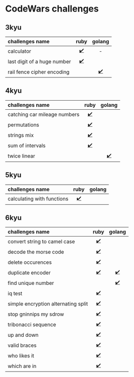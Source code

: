 # CodeWars challenges

## 3kyu
| **challenges name**                 |  ruby                                               | golang                                               |
| :---------------------------------- | :-------------------------------------------------: | :--------------------------------------------------: |
| calculator                          | [✔️]("../ruby/3kyu/calculator.rb")                    | -                                                  |
| last digit of a huge number         | [✔️]("../ruby/3kyu/last_digit_of_a_huge_number.rb")  | []()                                                 |
| rail fence cipher encoding          | []()                                                | [✔️]("./golang/3kyu/rail_fence_cipher_encoding.go") |

## 4kyu
| **challenges name**                 |  ruby                                                | golang                                | 
| :---------------------------------- | :--------------------------------------------------: | :-----------------------------------: |
| catching car mileage numbers        | [✔️]("./ruby/4kyu/catching_car_mileage_numbers.rb")  | []()                                  |
| permutations                        | [✔️]("./ruby/4kyu/permutations.rb")                  | []()                                  |
| strings mix                         | [✔️]("./ruby/4kyu/strings_mix.rb")                   | []()                                  |
| sum of intervals                    | [✔️]("./ruby/4kyu/sum_of_intervals.rb")              | []()                                  |
| twice linear                        | []()                                                 | [✔️]("./golang/4kyu/twice_linear.go") |

## 5kyu
| **challenges name**                 |  ruby                                                      | golang                                      |
| :---------------------------------- | :--------------------------------------------------------: | :-----------------------------------------: |
| calculating with functions          | [✔️]("./ruby/5kyu/calculating_with_functions.rb")          | []()                                        |

## 6kyu
| **challenges name**                 |  ruby                                                      | golang                                      |
| :---------------------------------- | :--------------------------------------------------------: | :-----------------------------------------: |
| convert string to camel case        | [✔️]("./ruby/6kyu/convert_string_to_camel_case.rb")        | []()                                        |
| decode the morse code               | [✔️]("./ruby/6kyu/decode_the_morse_code.rb")               | []()                                        |
| delete occurences                   | [✔️]("./ruby/6kyu/delete_occurences.rb")                   | []()                                        |
| duplicate encoder                   | [✔️]("./ruby/6kyu/duplicate_encoder.rb")                   | [✔️]("./golang/6kyu/duplicate_encoder.go")  |
| find unique number                  | []()                                                       | [✔️]("./golang/6kyu/find_unique_number.go") |
| iq test                             | [✔️]("./ruby/6kyu/iq_test.rb")                             | []()                                        |
| simple encryption alternating split | [✔️]("./ruby/6kyu/simple_encryption_alternating_split.rb") | []()                                        |
| stop gninnips my sdrow              | [✔️]("./ruby/6kyu/stop_gninnips_my_sdrow.rb")              | []()                                        |
| tribonacci sequence                 | [✔️]("./ruby/6kyu/tribonacci_sequence.rb")                 | []()                                        |
| up and down                         | [✔️]("./ruby/6kyu/up_and_down.rb")                         | []()                                        |
| valid braces                        | [✔️]("./ruby/6kyu/valid_braces.rb")                        | []()                                        |
| who likes it                        | [✔️]("./ruby/6kyu/who_likes_it.rb")                        | []()                                        |
| which are in                        | [✔️]("./ruby/6kyu/which_are_in.rb")                        | []()                                        |
